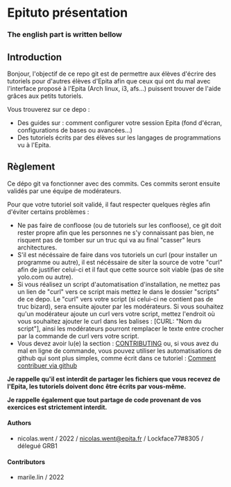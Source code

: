 # Epituto présentation

### The english part is written bellow

## Introduction

Bonjour, l'objectif de ce repo git est de permettre aux élèves d'écrire des tutoriels pour d'autres élèves d'Epita afin que ceux qui ont du mal avec l'interface proposé à l'Epita (Arch linux, i3, afs...) puissent trouver de l'aide grâces aux petits tutoriels.

Vous trouverez sur ce depo :
* Des guides sur : comment configurer votre session Epita (fond d'écran, configurations de bases ou avancées...)
* Des tutoriels écrits par des élèves sur les langages de programmations vu à l'Epita.

## Règlement

Ce dépo git va fonctionner avec des commits. Ces commits seront ensuite validés par une équipe de modérateurs.

Pour que votre tutoriel soit validé, il faut respecter quelques règles afin d'éviter certains problèmes :
* Ne pas faire de confloose (ou de tutoriels sur les confloose), ce git doit rester propre afin que les personnes ne s'y connaissant pas bien, ne risquent pas de tomber sur un truc qui va au final "casser" leurs architectures.
* S'il est nécéssaire de faire dans vos tutoriels un curl (pour installer un programme ou autre), il est nécéssaire de siter la source de votre "curl" afin de justifier celui-ci et il faut que cette source soit viable (pas de site yolo.com ou autre).
* Si vous réalisez un script d'automatisation d'installation, ne mettez pas un lien de "curl" vers ce script mais mettez le dans le dossier "scripts" de ce depo. Le "curl" vers votre script (si celui-ci ne contient pas de truc bizard), sera ensuite ajouter par les modérateurs. Si vous souhaitez qu'un modérateur ajoute un curl vers votre script, mettez l'endroit où vous souhaitez ajouter le curl dans les balises : [CURL: "Nom du script"], ainsi les modérateurs pourront remplacer le texte entre crocher par la commande de curl vers votre script.
* Vous devez avoir lu(e) la section : [CONTRIBUTING](https://github.com/NicolasWent/Epituto/blob/master/CONTRIBUTING.md) ou, si vous avez du mal en ligne de commande, vous pouvez utiliser les automatisations de github qui sont plus simples, comme écrit dans ce tutoriel : [Comment contribuer via github](https://github.com/NicolasWent/Epituto/blob/master/%5BFR%5D%20Contribuer%20via%20github.md)

**Je rappelle qu'il est interdit de partager les fichiers que vous recevez de l'Epita, les tutoriels doivent donc être écrits par vous-même.**

**Je rappelle également que tout partage de code provenant de vos exercices est strictement interdit.**

#### Authors
* nicolas.went / 2022 / nicolas.went@epita.fr / Lockface77#8305 / délegué GRB1

#### Contributors
* marile.lin / 2022
